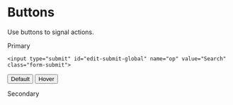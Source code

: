 # Buttons

Use buttons to signal actions.

Primary

```
<input type="submit" id="edit-submit-global" name="op" value="Search" class="form-submit">
```
<button class="btn-primary-default">Default</button>
<button class="btn-primary-hover">Hover</button>

Secondary
